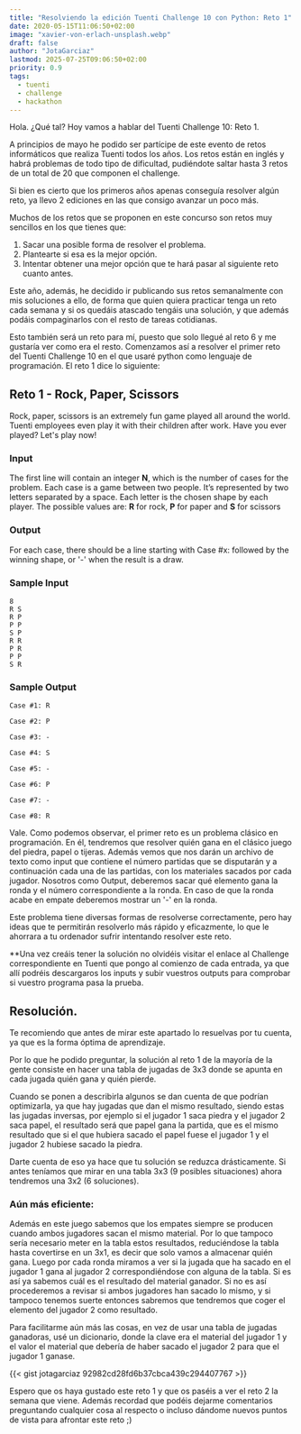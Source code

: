 ```yaml
---
title: "Resolviendo la edición Tuenti Challenge 10 con Python: Reto 1"
date: 2020-05-15T11:06:50+02:00
image: "xavier-von-erlach-unsplash.webp"
draft: false
author: "JotaGarciaz"
lastmod: 2025-07-25T09:06:50+02:00
priority: 0.9
tags: 
  - tuenti
  - challenge
  - hackathon
---
```


Hola. ¿Qué tal? Hoy vamos a hablar del Tuenti Challenge 10: Reto 1.

A principios de mayo he podido ser partícipe de este evento de retos informáticos que realiza Tuenti todos los años. Los retos están en inglés y habrá problemas de todo tipo de dificultad, pudiéndote saltar hasta 3 retos de un total de 20 que componen el challenge.

Si bien es cierto que los primeros años apenas conseguía resolver algún reto, ya llevo 2 ediciones en las que consigo avanzar un poco más.

Muchos de los retos que se proponen en este concurso son retos muy sencillos en los que tienes que:

1. Sacar una posible forma de resolver el problema.
2. Plantearte si esa es la mejor opción.
3. Intentar obtener una mejor opción que te hará pasar al siguiente reto cuanto antes.

Este año, además, he decidido ir publicando sus retos semanalmente con mis soluciones a ello, de forma que quien quiera practicar tenga un reto cada semana y si os quedáis atascado tengáis una solución, y que además podáis compaginarlos con el resto de tareas cotidianas.

Esto también será un reto para mí, puesto que solo llegué al reto 6 y me gustaría ver como era el resto. Comenzamos así a resolver el primer reto del Tuenti Challenge 10 en el que usaré python como lenguaje de programación. El reto 1 dice lo siguiente:

## **Reto 1** - Rock, Paper, Scissors

Rock, paper, scissors is an extremely fun game played all around the world. Tuenti employees even play it with their children after work. Have you ever played? Let\'s play now!

### Input

The first line will contain an integer **N**, which is the number of cases for the problem. Each case is a game between two people. It’s represented by two letters separated by a space. Each letter is the chosen shape by each player. The possible values are: **R** for rock, **P** for paper and **S** for scissors

### Output

For each case, there should be a line starting with Case #x: followed by the winning shape, or \'-\' when the result is a draw.

### Sample Input

```
8
R S
R P
P P
S P
R R
P R
P P
S R
```

### Sample Output

```
Case #1: R

Case #2: P

Case #3: -

Case #4: S

Case #5: -

Case #6: P

Case #7: -

Case #8: R
```

Vale. Como podemos observar, el primer reto es un problema clásico en programación. En él, tendremos que resolver quién gana en el clásico juego del piedra, papel o tijeras. Además vemos que nos darán un archivo de texto como input que contiene el número partidas que se disputarán y a continuación cada una de las partidas, con los materiales sacados por cada jugador. Nosotros como Output, deberemos sacar qué elemento gana la ronda y el número correspondiente a la ronda. En caso de que la ronda acabe en empate deberemos mostrar un \'-\' en la ronda.

Este problema tiene diversas formas de resolverse correctamente, pero hay ideas que te permitirán resolverlo más rápido y eficazmente, lo que le ahorrara a tu ordenador sufrir intentando resolver este reto.

\*\*Una vez creáis tener la solución no olvidéis visitar el enlace al Challenge correspondiente en Tuenti que pongo al comienzo de cada entrada, ya que allí podréis descargaros los inputs y subir vuestros outputs para comprobar si vuestro programa pasa la prueba.

## **Resolución.**

Te recomiendo que antes de mirar este apartado lo resuelvas por tu cuenta, ya que es la forma óptima de aprendizaje.

Por lo que he podido preguntar, la solución al reto 1 de la mayoría de la gente consiste en hacer una tabla de jugadas de 3x3 donde se apunta en cada jugada quién gana y quién pierde.

Cuando se ponen a describirla algunos se dan cuenta de que podrían optimizarla, ya que hay jugadas que dan el mismo resultado, siendo estas las jugadas inversas, por ejemplo si el jugador 1 saca piedra y el jugador 2 saca papel, el resultado será que papel gana la partida, que es el mismo resultado que si el que hubiera sacado el papel fuese el jugador 1 y el jugador 2 hubiese sacado la piedra.

Darte cuenta de eso ya hace que tu solución se reduzca drásticamente. Si antes teníamos que mirar en una tabla 3x3 (9 posibles situaciones) ahora tendremos una 3x2 (6 soluciones).

### Aún más eficiente:

Además en este juego sabemos que los empates siempre se producen cuando ambos jugadores sacan el mismo material. Por lo que tampoco sería necesario meter en la tabla estos resultados, reduciéndose la tabla hasta covertirse en un 3x1, es decir que solo vamos a almacenar quién gana. Luego por cada ronda miramos a ver si la jugada que ha sacado en el jugador 1 gana al jugador 2 correspondiéndose con alguna de la tabla. Si es así ya sabemos cuál es el resultado del material ganador. Si no es así procederemos a revisar si ambos jugadores han sacado lo mismo, y si tampoco tenemos suerte entonces sabremos que tendremos que coger el elemento del jugador 2 como resultado.

Para facilitarme aún más las cosas, en vez de usar una tabla de jugadas ganadoras, usé un dicionario, donde la clave era el material del jugador 1 y el valor el material que debería de haber sacado el jugador 2 para que el jugador 1 ganase.

{{< gist jotagarciaz 92982cd28fd6b37cbca439c294407767 >}}

Espero que os haya gustado este reto 1 y que os paséis a ver el reto 2 la semana que viene. Además recordad que podéis dejarme comentarios preguntando cualquier cosa al respecto o incluso dándome nuevos puntos de vista para afrontar este reto ;)
